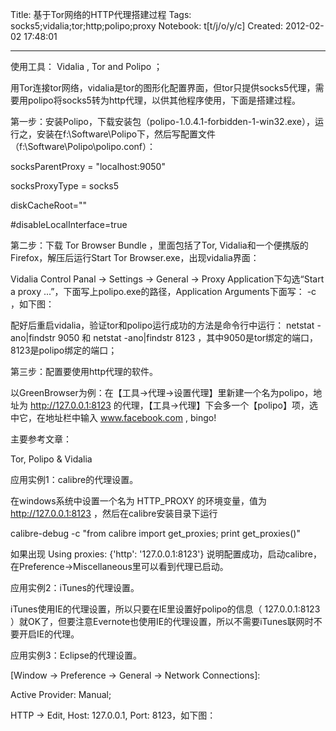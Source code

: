Title: 基于Tor网络的HTTP代理搭建过程
Tags: socks5;vidalia;tor;http;polipo;proxy
Notebook: t[t/j/o/y/c]
Created: 2012-02-02 17:48:01

------

使用工具： Vidalia , Tor and Polipo ；

用Tor连接tor网络，vidalia是tor的图形化配置界面，但tor只提供socks5代理，需要用polipo将socks5转为http代理，以供其他程序使用，下面是搭建过程。

第一步：安装Polipo，下载安装包（polipo-1.0.4.1-forbidden-1-win32.exe），运行之，安装在f:\Software\Polipo下，然后写配置文件（f:\Software\Polipo\polipo.conf）：
 
 socksParentProxy = "localhost:9050" 

 socksProxyType = socks5 

 diskCacheRoot="" 

 #disableLocalInterface=true 

第二步：下载 Tor Browser Bundle ，里面包括了Tor, Vidalia和一个便携版的Firefox，解压后运行Start Tor Browser.exe，出现vidalia界面：

Vidalia Control Panal -> Settings -> General -> Proxy Application下勾选“Start a proxy ...”，下面写上polipo.exe的路径，Application Arguments下面写： -c <polipo conf file path> ，如下图：

配好后重启vidalia，验证tor和polipo运行成功的方法是命令行中运行： netstat -ano|findstr 9050 和 netstat -ano|findstr 8123 ，其中9050是tor绑定的端口，8123是polipo绑定的端口；

第三步：配置要使用http代理的软件。

以GreenBrowser为例：在【工具->代理->设置代理】里新建一个名为polipo，地址为 http://127.0.0.1:8123 的代理，【工具->代理】下会多一个【polipo】项，选中它，在地址栏中输入 www.facebook.com , bingo!

主要参考文章：

 Tor, Polipo & Vidalia 

应用实例1：calibre的代理设置。 

在windows系统中设置一个名为 HTTP_PROXY 的环境变量，值为 http://127.0.0.1:8123 ，然后在calibre安装目录下运行 

calibre-debug -c "from calibre import get_proxies; print get_proxies()" 

如果出现 Using proxies: {'http': '127.0.0.1:8123'} 说明配置成功，启动calibre，在Preference->Miscellaneous里可以看到代理已启动。 

应用实例2：iTunes的代理设置。 

iTunes使用IE的代理设置，所以只要在IE里设置好polipo的信息（ 127.0.0.1:8123 ）就OK了，但要注意Evernote也使用IE的代理设置，所以不需要iTunes联网时不要开启IE的代理。 

应用实例3：Eclipse的代理设置。 

[Window -> Preference -> General -> Network Connections]: 

Active Provider: Manual; 

HTTP -> Edit, Host: 127.0.0.1, Port: 8123，如下图：

